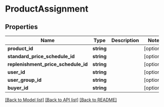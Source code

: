 # ProductAssignment

## Properties
Name | Type | Description | Notes
------------ | ------------- | ------------- | -------------
**product_id** | **string** |  | [optional] 
**standard_price_schedule_id** | **string** |  | [optional] 
**replenishment_price_schedule_id** | **string** |  | [optional] 
**user_id** | **string** |  | [optional] 
**user_group_id** | **string** |  | [optional] 
**buyer_id** | **string** |  | [optional] 

[[Back to Model list]](../README.md#documentation-for-models) [[Back to API list]](../README.md#documentation-for-api-endpoints) [[Back to README]](../README.md)


